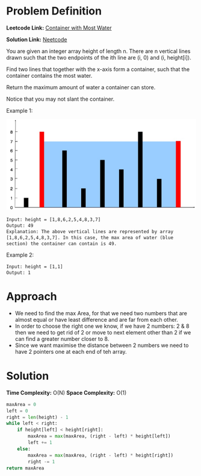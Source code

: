 # Problem Definition

**Leetcode Link:** [Container with Most Water](https://leetcode.com/problems/container-with-most-water/)

**Solution Link:** [Neetcode](https://youtu.be/UuiTKBwPgAo?si=FBBeDg_J1mPFqF_b)

You are given an integer array height of length n. There are n vertical lines drawn such that the two endpoints of the ith line are (i, 0) and (i, height[i]).

Find two lines that together with the x-axis form a container, such that the container contains the most water.

Return the maximum amount of water a container can store.

Notice that you may not slant the container.

Example 1:

![alt text](image-7.png)
```
Input: height = [1,8,6,2,5,4,8,3,7]
Output: 49
Explanation: The above vertical lines are represented by array [1,8,6,2,5,4,8,3,7]. In this case, the max area of water (blue section) the container can contain is 49.
```

Example 2:
```
Input: height = [1,1]
Output: 1
```

# Approach

- We need to find the max Area, for that we need two numbers that are almost equal or have least difference and are far from each other.
- In order to choose the right one we know, if we have 2 numbers: 2 & 8 then we need to get rid of 2 or move to next element other than 2 if we can find a greater number closer to 8.
- Since we want maximise the distance between 2 numbers we need to have 2 pointers one at each end of teh array.

# Solution

**Time Complexity:** O(N)
**Space Complexity:** O(1)

```python
maxArea = 0
left = 0
right = len(height) - 1
while left < right:
    if height[left] < height[right]:
        maxArea = max(maxArea, (right - left) * height[left])
        left += 1
    else:
        maxArea = max(maxArea, (right - left) * height[right])
        right -= 1
return maxArea
```